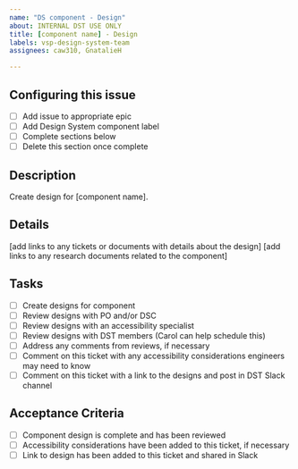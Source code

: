 ```yaml
---
name: "DS component - Design"
about: INTERNAL DST USE ONLY
title: [component name] - Design
labels: vsp-design-system-team
assignees: caw310, GnatalieH

---
```


## Configuring this issue
- [ ] Add issue to appropriate epic
- [ ] Add Design System component label
- [ ] Complete sections below
- [ ] Delete this section once complete

## Description
Create design for [component name].

## Details
[add links to any tickets or documents with details about the design]
[add links to any research documents related to the component]

## Tasks
- [ ] Create designs for component
- [ ] Review designs with PO and/or DSC
- [ ] Review designs with an accessibility specialist
- [ ] Review designs with DST members (Carol can help schedule this)
- [ ] Address any comments from reviews, if necessary
- [ ] Comment on this ticket with any accessibility considerations engineers may need to know
- [ ] Comment on this ticket with a link to the designs and post in DST Slack channel

## Acceptance Criteria
- [ ] Component design is complete and has been reviewed
- [ ] Accessibility considerations have been added to this ticket, if necessary
- [ ] Link to design has been added to this ticket and shared in Slack